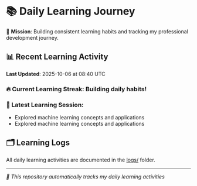 # 📚 Daily Learning Journey

🎯 **Mission**: Building consistent learning habits and tracking my professional development journey.

## 📊 Recent Learning Activity

**Last Updated**: 2025-10-06 at 08:40 UTC

### 🔥 Current Learning Streak: Building daily habits!

### 📝 Latest Learning Session:
- Explored machine learning concepts and applications
- Explored machine learning concepts and applications

## 🗂️ Learning Logs

All daily learning activities are documented in the [logs/](./logs/) folder.

---
*🤖 This repository automatically tracks my daily learning activities*
